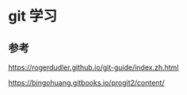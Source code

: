 # git 学习

## 参考

<https://rogerdudler.github.io/git-guide/index.zh.html>

<https://bingohuang.gitbooks.io/progit2/content/>
